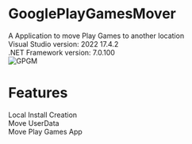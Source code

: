 # GooglePlayGamesMover
A Application to move Play Games to another location<br />
Visual Studio version: 2022 17.4.2<br />
.NET Framework version: 7.0.100<br />
![GPGM](https://user-images.githubusercontent.com/64755433/205445226-38d5cf88-363f-4f51-87d6-3f57e343dfec.png)



# Features
Local Install Creation<br />
Move UserData<br />
Move Play Games App<br />

